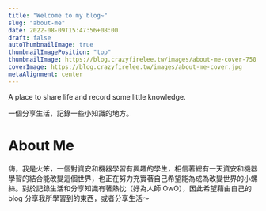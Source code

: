 ```yaml
---
title: "Welcome to my blog~"
slug: "about-me"
date: 2022-08-09T15:47:56+08:00
draft: false
autoThumbnailImage: true
thumbnailImagePosition: "top"
thumbnailImage: https://blog.crazyfirelee.tw/images/about-me-cover-750.jpg
coverImage: https://blog.crazyfirelee.tw/images/about-me-cover.jpg
metaAlignment: center
---
```

A place to share life and record some little knowledge.

一個分享生活，記錄一些小知識的地方。
<!-- more -->

# About Me

嗨，我是火笨，一個對資安和機器學習有興趣的學生，相信著總有一天資安和機器學習的結合能改變這個世界，也正在努力充實著自己希望能為成為改變世界的小螺絲。對於記錄生活和分享知識有著熱忱（好為人師 OwO），因此希望藉由自己的 blog 分享我所學習到的東西，或者分享生活～
